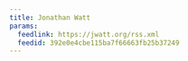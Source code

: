 ```yaml
---
title: Jonathan Watt
params:
  feedlink: https://jwatt.org/rss.xml
  feedid: 392e0e4cbe115ba7f66663fb25b37249
---
```

